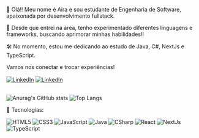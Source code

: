 👋 Olá!! Meu nome é Aira e sou estudante de Engenharia de Software, apaixonada por desenvolvimento fullstack.

🚀 Desde que entrei na área, tenho experimentado diferentes linguagens e frameworks, buscando aprimorar minhas habilidades!!

🛠️ No momento, estou me dedicando ao estudo de Java, C#, NextJs e TypeScript.

Vamos nos conectar e trocar experiências!

<div style="display: inline_block">
  <a href="https://www.linkedin.com/in/airaarima/" target="_blank"><img align="center" alt="LinkedIn" src="https://img.shields.io/badge/LinkedIn-0077B5?style=for-the-badge&logo=linkedin&logoColor=white" target="_blank"></a>
  <a href="https://airaarima-portfolio.onrender.com/" target="_blank"><img align="center" alt="LinkedIn" src="https://img.shields.io/badge/Portfolio-%23000000.svg?style=for-the-badge&logo=firefox&logoColor=#FF7139" target="_blank"></a>
</div> <br>

![Anurag's GitHub stats](https://github-readme-stats.vercel.app/api?username=airaarima&show_icons=true&theme=radical)
![Top Langs](https://github-readme-stats.vercel.app/api/top-langs/?username=airaarima&layout=compact&theme=radical)

📌 Tecnologias:
<div style="display: inline_block">
  <img align="center" alt="HTML5" src="https://img.shields.io/badge/HTML5-E34F26?style=for-the-badge&logo=html5&logoColor=white">
  <img align="center" alt="CSS3" src="https://img.shields.io/badge/CSS3-1572B6?style=for-the-badge&logo=css3&logoColor=white">
  <img align="center" alt="JavaScript" src="https://img.shields.io/badge/JavaScript-F7DF1E?style=for-the-badge&logo=javascript&logoColor=black">
  <img align="center" alt="Java" src="https://img.shields.io/badge/Java-ED8B00?style=for-the-badge&logo=openjdk&logoColor=white">
  <img align="center" alt="CSharp" src="https://img.shields.io/badge/c%23-%23239120.svg?style=for-the-badge&logo=csharp&logoColor=white">
  <img align="center" alt="React" src="https://img.shields.io/badge/react-%2320232a.svg?style=for-the-badge&logo=react&logoColor=%2361DAFB">
  <img align="center" alt="NextJs" src="https://img.shields.io/badge/Next-black?style=for-the-badge&logo=next.js&logoColor=white">
  <img align="center" alt="TypeScript" src="https://img.shields.io/badge/typescript-%23007ACC.svg?style=for-the-badge&logo=typescript&logoColor=white">
</div>
